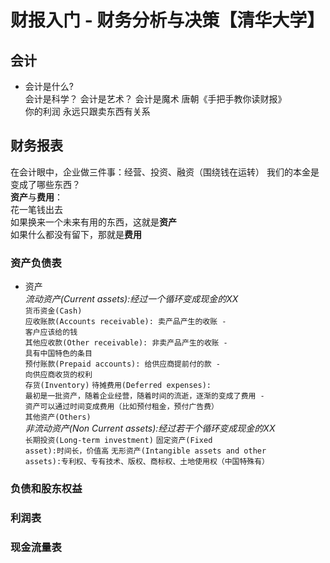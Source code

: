 # 财报入门 - 财务分析与决策【清华大学】

## 会计
* 会计是什么?  
会计是科学？ 会计是艺术？ 会计是魔术  唐朝《手把手教你读财报》  
你的利润 永远只跟卖东西有关系  

## 财务报表  
在会计眼中，企业做三件事：经营、投资、融资（围绕钱在运转）
我们的本金是变成了哪些东西？  
**资产**与**费用**：  
花一笔钱出去  
如果换来一个未来有用的东西，这就是**资产**  
如果什么都没有留下，那就是**费用**  
### 资产负债表  
* 资产  
*流动资产(Current assets):经过一个循环变成现金的XX*    
<code>货币资金(Cash)</code>  
<code>应收账款(Accounts receivable): 卖产品产生的收账 - 客户应该给的钱</code>  
<code>其他应收款(Other receivable): 非卖产品产生的收账 - 具有中国特色的条目</code>   
<code>预付账款(Prepaid accounts): 给供应商提前付的款 - 向供应商收货的权利</code>  
<code>存货(Inventory)</code>
<code>待摊费用(Deferred expenses): 最初是一批资产，随着企业经营，随着时间的流逝，逐渐的变成了费用 - 资产可以通过时间变成费用（比如预付租金，预付广告费）</code>  
<code>其他资产(Others)</code>  
*非流动资产(Non Current assets):经过若干个循环变成现金的XX*  
<code>长期投资(Long-term investment)</code>
<code>固定资产(Fixed asset):时间长，价值高</code>
<code>无形资产(Intangible assets and other assets):专利权、专有技术、版权、商标权、土地使用权（中国特殊有）</code>



### 负债和股东权益
### 利润表  

### 现金流量表  

